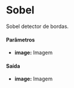 # Sobel

Sobel detector de bordas.

#### Parâmetros
* __image:__ Imagem

#### Saída
* __image:__ Imagem
